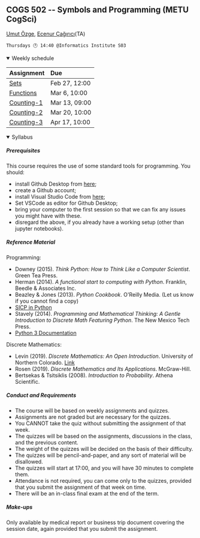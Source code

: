 COGS 502 -- Symbols and Programming (METU CogSci)
-------------------------------------------------------------

[Umut Özge](mailto:umozge@metu.edu.tr), [Ecenur Çağırıcı](mailto:ecenurc@metu.edu.tr)(TA)

```
Thursdays 🕐 14:40 @Informatics Institute S03
```

<details open>
<summary>
Weekly schedule
</summary>

| Assignment | Due
:---|:-------|
|[Sets](https://classroom.github.com/a/F5OzM034)  | Feb 27, 12:00|
|[Functions](https://classroom.github.com/a/5vUVn2wZ)  | Mar 6, 10:00|
|[Counting-1](https://classroom.github.com/a/P-aO2vxQ)  | Mar 13, 09:00|
|[Counting-2](https://classroom.github.com/a/Zr5wVjgX)  | Mar 20, 10:00|
|[Counting-3](https://classroom.github.com/a/1BCXNebs)  | Apr 17, 10:00|


</details>

<details open>
<summary>
Syllabus
</summary>

##### Prerequisites

This course requires the use of some standard tools for programming. You should:

* install Github Desktop from [here](https://desktop.github.com/);
* create a Github account;
* install Visual Studio Code from [here](https://code.visualstudio.com/);
* Set VSCode as editor for Github Desktop;
* bring your computer to the first session so that we can fix any issues you
    might have with these.
* disregard the above, if you already have a working setup (other than jupyter notebooks).

##### Reference Material 

Programming:

* Downey (2015). _Think Python: How to Think Like a Computer Scientist_. Green
    Tea Press.
* Herman (2014). _A functional start to computing with Python_. Franklin, Beedle
    & Associates Inc.
* Beazley & Jones (2013). _Python Cookbook_. O'Reilly Media. (Let us know if you
    cannot find a copy)
* [SICP in Python](https://wizardforcel.gitbooks.io/sicp-in-python/content/index.html)
* Stavely (2014). _Programming and Mathematical Thinking: A Gentle Introduction
    to Discrete Math Featuring Python_. The New Mexico Tech Press.
* [Python 3 Documentation](https://docs.python.org/3/)

Discrete Mathematics:

* Levin (2019). _Discrete Mathematics: An Open Introduction_. University
    of Northern Colorado. [Link](https://discrete.openmathbooks.org/dmoi3/dmoi.html)
* Rosen (2019). _Discrete Mathematics and Its Applications_. McGraw-Hill.
* Bertsekas & Tsitsiklis (2008). _Introduction to Probability_. Athena
    Scientific.

##### Conduct and Requirements 

* The course will be based on weekly assignments and quizzes.
* Assignments are not graded but are necessary for the quizzes.
* You CANNOT take the quiz without submitting the assignment of that week.
* The quizzes will be based on the assignments, discussions in the class, and
    the previous content.
* The weight of the quizzes will be decided on the basis of their difficulty.
* The quizzes will be pencil-and-paper, and any sort of material will be
    disallowed.
* The quizzes will start at 17:00, and you will have 30 minutes to complete
    them.
* Attendance is not required, you can come only to the quizzes, provided that
    you submit the assignment of that week on time.
* There will be an in-class final exam at the end of the term.

##### Make-ups

Only available by medical report or business trip document covering the session date, again provided that you submit the assignment.

</details>
